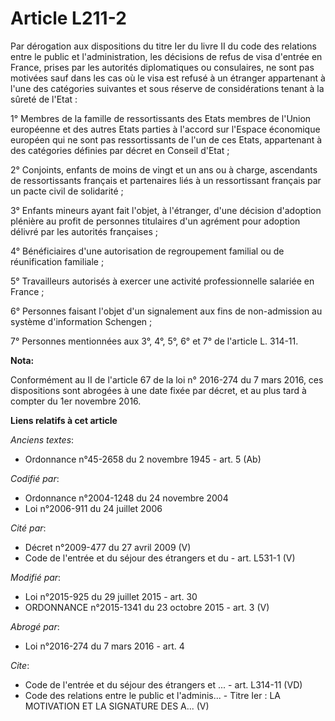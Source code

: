 # Article L211-2

Par dérogation aux dispositions du titre Ier du livre II du code des relations entre le public et l'administration, les
décisions de refus de visa d'entrée en France, prises par les autorités diplomatiques ou consulaires, ne sont pas motivées
sauf dans les cas où le visa est refusé à un étranger appartenant à l'une des catégories suivantes et sous réserve de
considérations tenant à la sûreté de l'Etat : 

1° Membres de la famille de ressortissants des Etats membres de l'Union européenne et des autres Etats parties à l'accord sur
l'Espace économique européen qui ne sont pas ressortissants de l'un de ces Etats, appartenant à des catégories définies par
décret en Conseil d'Etat ; 

2° Conjoints, enfants de moins de vingt et un ans ou à charge, ascendants de ressortissants français et partenaires liés à un
ressortissant français par un pacte civil de solidarité ; 

3° Enfants mineurs ayant fait l'objet, à l'étranger, d'une décision d'adoption plénière au profit de personnes titulaires
d'un agrément pour adoption délivré par les autorités françaises ; 

4° Bénéficiaires d'une autorisation de regroupement familial ou de réunification familiale ; 

5° Travailleurs autorisés à exercer une activité professionnelle salariée en France ; 

6° Personnes faisant l'objet d'un signalement aux fins de non-admission au système d'information Schengen ; 

7° Personnes mentionnées aux 3°, 4°, 5°, 6° et 7° de l'article L. 314-11.

**Nota:**

Conformément au II de l'article 67 de la loi n° 2016-274 du 7 mars 2016, ces dispositions sont abrogées à une date fixée par
décret, et au plus tard à compter du 1er novembre 2016.

**Liens relatifs à cet article**

_Anciens textes_:

  - Ordonnance n°45-2658 du 2 novembre 1945 - art. 5 (Ab)

_Codifié par_:

  - Ordonnance n°2004-1248 du 24 novembre 2004
  - Loi n°2006-911 du 24 juillet 2006

_Cité par_:

  - Décret n°2009-477 du 27 avril 2009 (V)
  - Code de l'entrée et du séjour des étrangers et du  - art. L531-1 (V)

_Modifié par_:

  - Loi n°2015-925 du 29 juillet 2015 - art. 30
  - ORDONNANCE n°2015-1341 du 23 octobre 2015 - art. 3 (V)

_Abrogé par_:

  - Loi n°2016-274 du 7 mars 2016 - art. 4

_Cite_:

  - Code de l'entrée et du séjour des étrangers et ... - art. L314-11 (VD)
  - Code des relations entre le public et l'adminis... -  Titre Ier : LA MOTIVATION ET LA SIGNATURE DES A... (V)
